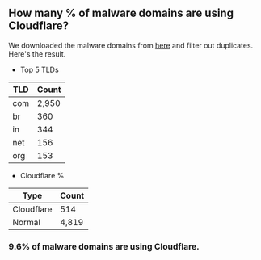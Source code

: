 ## How many % of malware domains are using Cloudflare?


We downloaded the malware domains from [here](https://urlhaus.abuse.ch) and filter out duplicates.
Here's the result.


[//]: # (start replacement)


- Top 5 TLDs

| TLD | Count |
| --- | --- |
| com | 2,950 |
| br | 360 |
| in | 344 |
| net | 156 |
| org | 153 |


- Cloudflare %

| Type | Count |
| --- | --- |
| Cloudflare | 514 |
| Normal | 4,819 |


### 9.6% of malware domains are using Cloudflare.